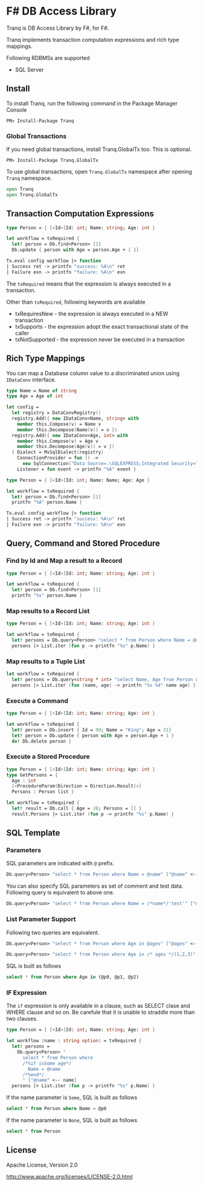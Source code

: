 # F# DB Access Library

Tranq is DB Access Library by F#, for F#.

Tranq implements transaction computation expressions and rich type mappings.

Following RDBMSs are supported

- SQL Server

## Install

To install Tranq, run the following command in the Package Manager Console

```
PM> Install-Package Tranq
```

### Global Transactions

If you need global transactions, install Tranq.GlobalTx too. This is optional.

```
PM> Install-Package Tranq.GlobalTx
```

To use global transactions, open `Tranq.GlobalTx` namespace after opening `Tranq` namespace.

```fsharp
open Tranq
open Tranq.GlobalTx
```

## Transaction Computation Expressions

```fsharp
type Person = { [<Id>]Id: int; Name: string; Age: int }

let workflow = txRequired {
  let! person = Db.find<Person> [1]
  Db.update { person with Age = person.Age + 1 }}

Tx.eval config workflow |> function
| Success ret -> printfn "success: %A\n" ret
| Failure exn -> printfn "failure: %A\n" exn
```

The `txRequired` means that the expression is always executed in a transaction.

Other than `txRequired`, following keywords are available

- txRequiresNew - the expression is always executed in a NEW transaction
- txSupports - the expression adopt the exact transactional state of the caller
- txNotSupported - the expression never be executed in a transaction

## Rich Type Mappings

You can map a Database column value to a discriminated union using `IDataConv` interface.

```fsharp
type Name = Name of string
type Age = Age of int

let config = 
  let registry = DataConvRegistry()
  registry.Add({ new IDataConv<Name, string> with
    member this.Compose(v) = Name v
    member this.Decompose(Name(v)) = v })
  registry.Add({ new IDataConv<Age, int> with
    member this.Compose(v) = Age v
    member this.Decompose(Age(v)) = v })
  { Dialect = MsSqlDialect(registry)
    ConnectionProvider = fun () -> 
      new SqlConnection("Data Source=.\SQLEXPRESS;Integrated Security=True;" ) :> DbConnection
    Listener = fun event -> printfn "%A" event }

type Person = { [<Id>]Id: int; Name: Name; Age: Age }

let workflow = txRequired {
  let! person = Db.find<Person> [1]
  printfn "%A" person.Name }

Tx.eval config workflow |> function
| Success ret -> printfn "success: %A\n" ret
| Failure exn -> printfn "failure: %A\n" exn
```

## Query, Command and Stored Procedure

### Find by Id and Map a result to a Record

```fsharp
type Person = { [<Id>]Id: int; Name: string; Age: int }

let workflow = txRequired {
  let! person = Db.find<Person> [1]
  printfn "%s" person.Name }
```

### Map results to a Record List

```fsharp
type Person = { [<Id>]Id: int; Name: string; Age: int }

let workflow = txRequired {
  let! persons = Db.query<Person> "select * from Person where Name = @name" ["@name" <-- "Jhon"]
  persons |> List.iter (fun p -> printfn "%s" p.Name) }
```

### Map results to a Tuple List

```fsharp
let workflow = txRequired {
  let! persons = Db.query<string * int> "select Name, Age from Person where Name = @name" ["@name" <-- "Jhon"]
  persons |> List.iter (fun (name, age) -> printfn "%s %d" name age) }
```

### Execute a Command

```fsharp
type Person = { [<Id>]Id: int; Name: string; Age: int }

let workflow = txRequired {
  let! person = Db.insert { Id = 99; Name = "King"; Age = 31}
  let! person = Db.update { person with Age = person.Age + 1 }
  do! Db.delete person }
```

### Execute a Stored Procedure

```fsharp
type Person = { [<Id>]Id: int; Name: string; Age: int }
type GetPersons = { 
  Age : int
  [<ProcedureParam(Direction = Direction.Result)>]
  Persons : Person list }

let workflow = txRequired {
  let! result = Db.call { Age = 20; Persons = [] } 
  result.Persons |> List.iter (fun p -> printfn "%s" p.Name) }
```

## SQL Template

### Parameters

SQL parameters are indicated with `@` prefix.

```fsharp
Db.query<Person> "select * from Person where Name = @name" ["@name" <-- "Jhon"]
```

You can also specify SQL parameters as set of comment and test data.
Following query is equivalent to above one.

```fsharp
Db.query<Person> "select * from Person where Name = /*name*/'test'" ["name" <-- "Jhon"]
```

### List Parameter Support

Following two queries are equivalent.

```fsharp
Db.query<Person> "select * from Person where Age in @ages" ["@ages" <-- [10; 20; 30]]
```

```fsharp
Db.query<Person> "select * from Person where Age in /* ages */(1,2,3)" ["@ages" <-- [10; 20; 30]]
```

SQL is built as follows

```sql
select * from Person where Age in (@p0, @p1, @p2)
```

### IF Expression

The `if` expression is only available in a clause, such as SELECT clase and WHERE clause and so on.
Be carefule that it is unable to straddle more than two clauses.

```fsharp
type Person = { [<Id>]Id: int; Name: string; Age: int }

let workflow (name : string option) = txRequired {
  let! persons = 
    Db.query<Person> "
      select * from Person where
      /*%if isSome age*/
        Name = @name
      /*%end*/
      " ["@name" <-- name]
  persons |> List.iter (fun p -> printfn "%s" p.Name) }
```

If the name parameter is `Some`, SQL is built as follows

```sql
select * from Person where Name = @p0
```

If the name parameter is `None`, SQL is built as follows

```sql
select * from Person
```

## License

Apache License, Version 2.0

http://www.apache.org/licenses/LICENSE-2.0.html